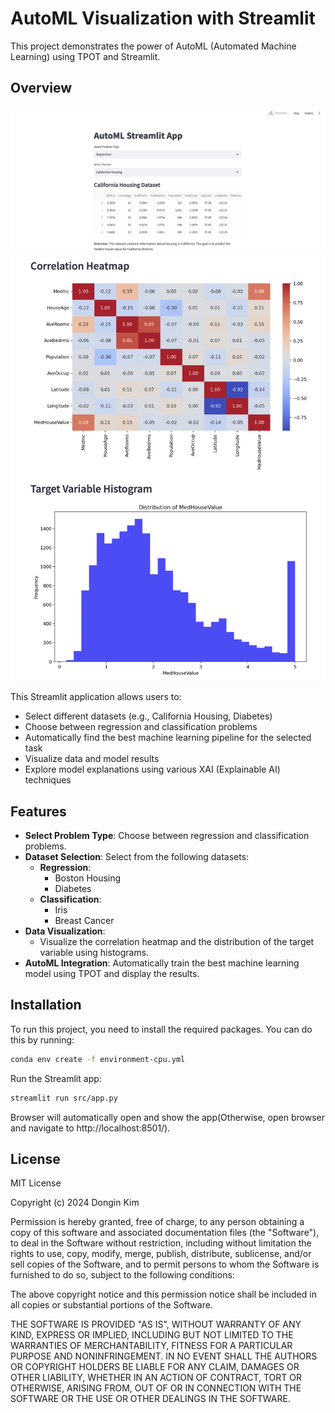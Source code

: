 # AutoML Visualization with Streamlit

This project demonstrates the power of AutoML (Automated Machine Learning) using TPOT and Streamlit.

## Overview

![AutoML Streamlit App Screenshot](./images/automl_streamlit_screenshot_01.png)
![AutoML Streamlit App Screenshot](./images/automl_streamlit_screenshot_02.png)

This Streamlit application allows users to:
- Select different datasets (e.g., California Housing, Diabetes)
- Choose between regression and classification problems
- Automatically find the best machine learning pipeline for the selected task
- Visualize data and model results
- Explore model explanations using various XAI (Explainable AI) techniques

## Features

- **Select Problem Type**: Choose between regression and classification problems.
- **Dataset Selection**: Select from the following datasets:
  - **Regression**:
    - Boston Housing
    - Diabetes
  - **Classification**:
    - Iris
    - Breast Cancer
- **Data Visualization**:
  - Visualize the correlation heatmap and the distribution of the target variable using histograms.
- **AutoML Integration**: Automatically train the best machine learning model using TPOT and display the results.

## Installation

To run this project, you need to install the required packages. You can do this by running:

```bash
conda env create -f environment-cpu.yml
```

Run the Streamlit app:

```bash
streamlit run src/app.py
```

Browser will automatically open and show the app(Otherwise, open browser and navigate to http://localhost:8501/).


## License

MIT License

Copyright (c) 2024 Dongin Kim

Permission is hereby granted, free of charge, to any person obtaining a copy
of this software and associated documentation files (the "Software"), to deal
in the Software without restriction, including without limitation the rights
to use, copy, modify, merge, publish, distribute, sublicense, and/or sell
copies of the Software, and to permit persons to whom the Software is
furnished to do so, subject to the following conditions:

The above copyright notice and this permission notice shall be included in all
copies or substantial portions of the Software.

THE SOFTWARE IS PROVIDED "AS IS", WITHOUT WARRANTY OF ANY KIND, EXPRESS OR
IMPLIED, INCLUDING BUT NOT LIMITED TO THE WARRANTIES OF MERCHANTABILITY,
FITNESS FOR A PARTICULAR PURPOSE AND NONINFRINGEMENT. IN NO EVENT SHALL THE
AUTHORS OR COPYRIGHT HOLDERS BE LIABLE FOR ANY CLAIM, DAMAGES OR OTHER
LIABILITY, WHETHER IN AN ACTION OF CONTRACT, TORT OR OTHERWISE, ARISING FROM,
OUT OF OR IN CONNECTION WITH THE SOFTWARE OR THE USE OR OTHER DEALINGS IN THE
SOFTWARE.